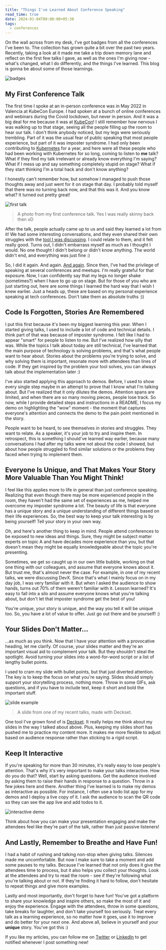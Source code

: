 ```yaml
---
title: "Things I've Learned About Conference Speaking"
read_time: true
date: 2024-01-04T00:00:00+05:30
tags:
  - conferences
---
```


On the wall across from my desk, I've got badges from all the conferences I've been to. The collection has grown quite a bit over the past two years. Recently, taking a look at it made me take a trip down memory lane and reflect on the first few talks I gave, as well as the ones I'm giving now - what's changed, what I do differently, and the things I've learned. This blog is gonna be about some of those learnings.

![badges](badges.jpg)


## My First Conference Talk

The first time I spoke at an in-person conference was in May 2022 in Valencia at KubeCon Europe. I had spoken at a bunch of online conferences and webinars during the Covid lockdown, but never in person. And it was a big deal for me because it was at [KubeCon](https://events.linuxfoundation.org/kubecon-cloudnativecon-europe/)! I still remember how nervous I was walking up to that stage, seeing all the people filling up the room to hear our talk. I don't think anybody noticed, but my legs were seriously trembling. Part of it was the usual fear of public speaking that most people experience, but part of it was imposter syndrome. I had only been contributing to [Kubernetes](https://kubernetes.io/) for a year, and here were all these people who had been working with Kubernetes for so long, coming to listen to **me** talk? What if they find my talk irrelevant or already know everything I'm saying? What if I mess up and say something completely stupid on stage? What if they start thinking I'm a total hack and don't know anything?

I honestly can't remember how, but somehow I managed to push those thoughts away and just went for it on stage that day. I probably told myself that there was no turning back now, and that this was it. And you know what? It turned out pretty great!

![first talk](first-talk.jpg)
> A photo from my first conference talk. Yes I was really skinny back then xD

After the talk, people actually came up to us and said they learned a lot from it! We had some interesting conversations, and they even shared their own struggles with the [tool I was discussing](https://www.youtube.com/watch?v=sdU-3cqiJmg). I could relate to them, and it felt really good. Turns out, I didn't embarrass myself as much as I thought I would. No one thought I didn't belong or didn't know anything. The world didn't end, and everything was just fine :)

So, I did it again. And again. [And again](https://arshsharma.com/speaking/). Since then, I've had the privilege of speaking at several conferences and meetups. I'm really grateful for that exposure. Now, I can confidently say that my legs no longer shake (sometimes?) when I have to go up on stage. But for those of you who are just starting out, here are some things I learned the hard way that I wish I knew earlier. Just a heads up, these are based on my personal experience speaking at tech conferences. Don't take them as absolute truths :))

## Code Is Forgotten, Stories Are Remembered

I put this first because it's been my biggest learning this year. When I started giving talks, I used to include a lot of code and technical details. I think part of that was because of imposter syndrome. I felt like I had to appear "smart" for people to listen to me. But I've realized how silly that was. While the topics I talk about today are still technical, I've learned that the main purpose of technology is solving problems, and that's what people want to hear about. Stories about the problems you're trying to solve, and why solving them is important, resonate more with attendees than lines of code. If they get inspired by the problem your tool solves, you can always talk about the implementation later :)

I've also started applying this approach to demos. Before, I used to show every single step maybe in an attempt to prove that I know what I'm talking about. But I've realized that it only dilutes the demos. Attention spans are limited, and when there are so many moving pieces, people lose track. So now, while I provide detailed steps and instructions in a README, I focus my demo on highlighting the "wow" moment - the moment that captures everyone's attention and connects the demo to the pain point mentioned in the story.

People want to be heard, to see themselves in stories and struggles. They want to relate. As a speaker, it's your job to try and inspire them. In retrospect, this is something I should've learned way earlier, because many conversations I had after my talks were not about the code I showed, but about how people struggled to find similar solutions or the problems they faced when trying to implement them.

## Everyone Is Unique, and That Makes Your Story More Valuable Than You Might Think!

I feel like this applies more to life in general than just conference speaking. Realizing that even though there may be more experienced people in the room, they haven't had the same set of experiences as me, helped me overcome my imposter syndrome a lot. The beauty of life is that everyone has a unique story and a unique understanding of different things based on their life experiences. So, the best way to keep your talk interesting is by being yourself! Tell your story in your own way.

Oh, and here's another thing to keep in mind. People attend conferences to be exposed to new ideas and things. Sure, they might be subject matter experts on topic A and have decades more experience than you, but that doesn't mean they might be equally knowledgeable about the topic you're presenting.

Sometimes, we get so caught up in our own little bubble, working on that one thing with our colleagues, and assume that everyone knows about it. But trust me, that's almost never the case. For example, in one of my recent talks, we were discussing DevX. Since that's what I mainly focus on in my day job, I was very familiar with it. But when I asked the audience to show hands, turns out 70% of them weren't familiar with it. Lesson learned? It's easy to fall into a silo and assume everyone knows what you're talking about, but don't let that imposter syndrome get the best of you!

You're unique, your story is unique, and the way you tell it will be unique too. So, you have a lot of value to offer. Just go out there and be yourself! :)

## Your Slides Don't Matter...

...as much as you think. Now that I have your attention with a provocative heading, let me clarify. Of course, your slides matter and they're an important visual aid to complement your talk. But they shouldn't steal the spotlight. Avoid turning your slides into a word-for-word script or a list of lengthy bullet points.

I used to cram my slide with bullet points, but that just diverted attention. The key is to keep the focus on what you're saying. Slides should simply support your storytelling process, nothing more. Throw in some GIFs, ask questions, and if you have to include text, keep it short and bold the important stuff.

![slide example](slide-example.png)
> A slide from one of my recent talks, made with Deckset.

One tool I've grown fond of is [Deckset](https://www.deckset.com/). It really helps me think about my slides in the way I talked about above. Plus, keeping my slides short has pushed me to practice my content more. It makes me more flexible to adjust based on audience response rather than sticking to a rigid script.

## Keep It Interactive

If you're speaking for more than 30 minutes, it's really easy to lose people's attention. That's why it's very important to make your talks interactive. How do you do that? Well, start by asking questions. Get the audience involved by asking them to raise their hands in response to a question. Throw in a few jokes here and there. Another thing I've learned is to make my demos as interactive as possible. For instance, I often use a todo list app for my demos and I deploy a live copy of it. I ask the audience to scan the QR code so they can see the app live and add todos to it.

![interactive demo](interactive-demo.png)

Think about how you can make your presentation engaging and make the attendees feel like they're part of the talk, rather than just passive listeners!

## And Lastly, Remember to Breathe and Have Fun!

I had a habit of rushing and talking non-stop when giving talks. Silences made me uncomfortable. But now I make sure to take a moment and add some pauses to my talks. Because I've learned that not only does it give the attendees time to process, but it also helps you collect your thoughts. Look at the attendees and try to read the room - see if they're following what you're talking about or not. If they're finding it hard to follow, don't hesitate to repeat things and give more examples. 

Lastly and most importantly, don't forget to have fun! You've got a platform to share your knowledge and inspire others, so make the most of it and enjoy the experience. Engage with the attendees, throw in some questions, take breaks for laughter, and don't take yourself too seriously. Treat every talk as a learning experience, so no matter how it goes, use it to improve and do better for your next one. And above all, believe in yourself and your **unique** story. You've got this :)

If you like my articles, you can follow me on [Twitter](https://twitter.com/RinkiyaKeDad) or [LinkedIn](https://www.linkedin.com/in/arsh4/) to get notified whenever I post something new!